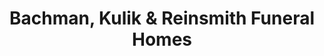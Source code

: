 ---
title: "Bachman, Kulik & Reinsmith Funeral Homes"
url: /emmaus/bachman-kulik-and-reinsmith-funeral-homes/
shop: funeral directors
---
